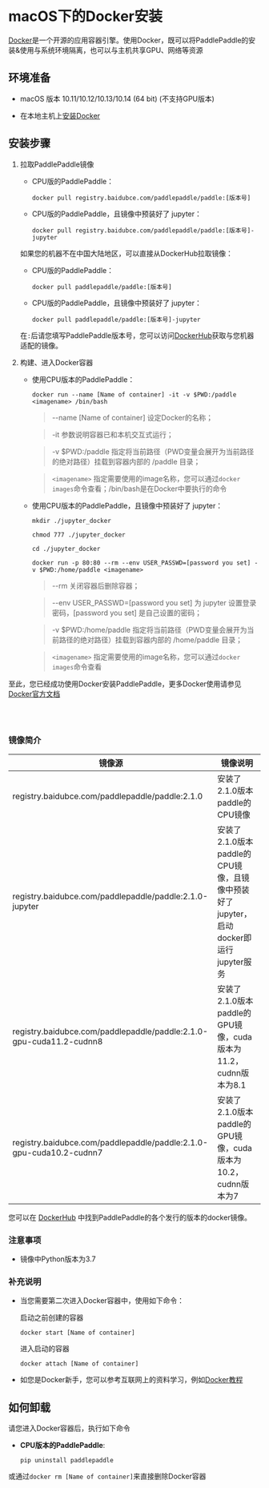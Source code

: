 # **macOS下的Docker安装**

[Docker](https://docs.docker.com/install/)是一个开源的应用容器引擎。使用Docker，既可以将PaddlePaddle的安装&使用与系统环境隔离，也可以与主机共享GPU、网络等资源

## 环境准备

- macOS 版本 10.11/10.12/10.13/10.14 (64 bit) (不支持GPU版本)

- 在本地主机上[安装Docker](https://hub.docker.com/search/?type=edition&offering=community)

## 安装步骤

1. 拉取PaddlePaddle镜像

    * CPU版的PaddlePaddle：
        ```
        docker pull registry.baidubce.com/paddlepaddle/paddle:[版本号]
        ```

    * CPU版的PaddlePaddle，且镜像中预装好了 jupyter：
        ```
        docker pull registry.baidubce.com/paddlepaddle/paddle:[版本号]-jupyter
        ```

    如果您的机器不在中国大陆地区，可以直接从DockerHub拉取镜像：

    * CPU版的PaddlePaddle：
        ```
        docker pull paddlepaddle/paddle:[版本号]
        ```

    * CPU版的PaddlePaddle，且镜像中预装好了 jupyter：
        ```
        docker pull paddlepaddle/paddle:[版本号]-jupyter
        ```

    在`:`后请您填写PaddlePaddle版本号，您可以访问[DockerHub](https://hub.docker.com/r/paddlepaddle/paddle/tags/)获取与您机器适配的镜像。

2. 构建、进入Docker容器

    * 使用CPU版本的PaddlePaddle：



        ```
        docker run --name [Name of container] -it -v $PWD:/paddle <imagename> /bin/bash
        ```

        > --name [Name of container] 设定Docker的名称；


        > -it 参数说明容器已和本机交互式运行；


        > -v $PWD:/paddle 指定将当前路径（PWD变量会展开为当前路径的绝对路径）挂载到容器内部的 /paddle 目录；

        > `<imagename>` 指定需要使用的image名称，您可以通过`docker images`命令查看；/bin/bash是在Docker中要执行的命令

    * 使用CPU版本的PaddlePaddle，且镜像中预装好了 jupyter：

        ```
        mkdir ./jupyter_docker
        ```
        ```
        chmod 777 ./jupyter_docker
        ```
        ```
        cd ./jupyter_docker
        ```
        ```
        docker run -p 80:80 --rm --env USER_PASSWD=[password you set] -v $PWD:/home/paddle <imagename>
        ```

        > --rm 关闭容器后删除容器；


        > --env USER_PASSWD=[password you set] 为 jupyter 设置登录密码，[password you set] 是自己设置的密码；


        > -v $PWD:/home/paddle 指定将当前路径（PWD变量会展开为当前路径的绝对路径）挂载到容器内部的 /home/paddle 目录；

        > `<imagename>` 指定需要使用的image名称，您可以通过`docker images`命令查看




至此，您已经成功使用Docker安装PaddlePaddle，更多Docker使用请参见[Docker官方文档](https://docs.docker.com)

<a name="dockers"></a>
</br></br>
### **镜像简介**
<p align="center">
<table>
    <thead>
    <tr>
        <th> 镜像源 </th>
        <th> 镜像说明 </th>
    </tr>
    </thead>
    <tbody>
        <tr>
        <td> registry.baidubce.com/paddlepaddle/paddle:2.1.0 </td>
        <td> 安装了2.1.0版本paddle的CPU镜像 </td>
    </tr>
    <tr>
        <td> registry.baidubce.com/paddlepaddle/paddle:2.1.0-jupyter </td>
        <td> 安装了2.1.0版本paddle的CPU镜像，且镜像中预装好了jupyter，启动docker即运行jupyter服务 </td>
    </tr>
    <tr>
        <td> registry.baidubce.com/paddlepaddle/paddle:2.1.0-gpu-cuda11.2-cudnn8 </td>
        <td> 安装了2.1.0版本paddle的GPU镜像，cuda版本为11.2，cudnn版本为8.1 </td>
    </tr>
        <tr>
        <td> registry.baidubce.com/paddlepaddle/paddle:2.1.0-gpu-cuda10.2-cudnn7 </td>
        <td> 安装了2.1.0版本paddle的GPU镜像，cuda版本为10.2，cudnn版本为7 </td>
    </tr>
   </tbody>
</table>
</p>

您可以在 [DockerHub](https://hub.docker.com/r/paddlepaddle/paddle/tags/) 中找到PaddlePaddle的各个发行的版本的docker镜像。


### 注意事项

* 镜像中Python版本为3.7

### 补充说明

* 当您需要第二次进入Docker容器中，使用如下命令：

    启动之前创建的容器
    ```
    docker start [Name of container]
    ```

    进入启动的容器
    ```
    docker attach [Name of container]
    ```

* 如您是Docker新手，您可以参考互联网上的资料学习，例如[Docker教程](http://www.runoob.com/docker/docker-hello-world.html)

## 如何卸载

请您进入Docker容器后，执行如下命令

* **CPU版本的PaddlePaddle**:
    ```
    pip uninstall paddlepaddle
    ```

或通过`docker rm [Name of container]`来直接删除Docker容器
